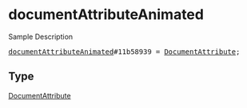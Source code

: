 # documentAttributeAnimated

Sample Description

<pre>
<a href="../constructor/documentAttributeAnimated.md">documentAttributeAnimated</a>#11b58939 = <a href="../type/DocumentAttribute.md">DocumentAttribute</a>;</pre>

## Type

<a href="../type/DocumentAttribute.md">DocumentAttribute</a>

